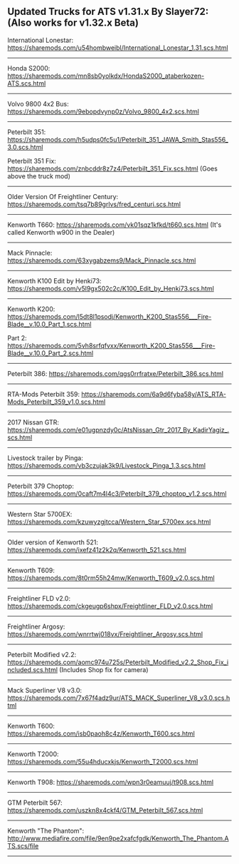 Updated Trucks for ATS v1.31.x By Slayer72: (Also works for v1.32.x Beta)
-------------------------------------

International Lonestar: https://sharemods.com/u54hombweibl/International_Lonestar_1.31.scs.html

-------------------------------------

Honda S2000: https://sharemods.com/mn8sb0yolkdx/HondaS2000_ataberkozen-ATS.scs.html

-------------------------------------

Volvo 9800 4x2 Bus: https://sharemods.com/9ebopdvynp0z/Volvo_9800_4x2.scs.html

-------------------------------------

Peterbilt 351: https://sharemods.com/h5udps0fc5u1/Peterbilt_351_JAWA_Smith_Stas556_3.0.scs.html

Peterbilt 351 Fix: https://sharemods.com/znbcddr8z7z4/Peterbilt_351_Fix.scs.html (Goes above the truck mod)

-------------------------------------

Older Version Of Freightliner Century: https://sharemods.com/tsq7b89grlvs/fred_centuri.scs.html

-------------------------------------

Kenworth T660: https://sharemods.com/vk01sqz1kfkd/t660.scs.html (It's called Kenworth w900 in the Dealer)

-------------------------------------

Mack Pinnacle: https://sharemods.com/63xygabzems9/Mack_Pinnacle.scs.html

-------------------------------------

Kenworth K100 Edit by Henki73: https://sharemods.com/v5l9gx502c2c/K100_Edit_by_Henki73.scs.html

-------------------------------------
     
Kenworth K200: https://sharemods.com/l5dt8l1psodj/Kenworth_K200_Stas556___Fire-Blade__v.10.0_Part_1.scs.html

Part 2:         https://sharemods.com/5vh8srfqfvxx/Kenworth_K200_Stas556___Fire-Blade__v.10.0_Part_2.scs.html
               
-------------------------------------

Peterbilt 386: https://sharemods.com/qgs0rrfratxe/Peterbilt_386.scs.html

-------------------------------------

RTA-Mods Peterbilt 359: https://sharemods.com/6a9d6fyba58y/ATS_RTA-Mods_Peterbilt_359_v1.0.scs.html

-------------------------------------

2017 Nissan GTR: https://sharemods.com/e01ugpnzdy0c/AtsNissan_Gtr_2017_By_KadirYagiz_.scs.html

-------------------------------------


Livestock trailer by Pinga: https://sharemods.com/vb3czujak3k9/Livestock_Pinga_1.3.scs.html


-------------------------------------

Peterbilt 379 Choptop: https://sharemods.com/0caft7m4l4c3/Peterbilt_379_choptop_v1.2.scs.html

-------------------------------------

Western Star 5700EX: https://sharemods.com/kzuwyzgjtcca/Western_Star_5700ex.scs.html

-------------------------------------

Older version of Kenworth 521: https://sharemods.com/ixefz41z2k2q/Kenworth_521.scs.html

-------------------------------------

Kenworth T609: https://sharemods.com/8t0rm55h24mw/Kenworth_T609_v2.0.scs.html

-------------------------------------

Freightliner FLD v2.0: https://sharemods.com/ckgeugp6shpx/Freightliner_FLD_v2.0.scs.html

-------------------------------------

Freightliner Argosy: https://sharemods.com/wnrrtwj018vx/Freightliner_Argosy.scs.html

-------------------------------------

Peterbilt Modified v2.2: https://sharemods.com/aomc974u725s/Peterbilt_Modified_v2.2_Shop_Fix_included.scs.html (Includes Shop fix for camera)

-------------------------------------

Mack Superliner V8 v3.0: https://sharemods.com/7x67f4adz9ur/ATS_MACK_Superliner_V8_v3.0.scs.html

-------------------------------------

Kenworth T600: https://sharemods.com/isb0paoh8c4z/Kenworth_T600.scs.html

-------------------------------------

Kenworth T2000: https://sharemods.com/55u4hducxkjs/Kenworth_T2000.scs.html

-------------------------------------

Kenworth T908: https://sharemods.com/wpn3r0eamuuj/t908.scs.html

-------------------------------------

GTM Peterbilt 567: https://sharemods.com/uszkn8x4ckf4/GTM_Peterbilt_567.scs.html

-------------------------------------

Kenworth "The Phantom": http://www.mediafire.com/file/9en9pe2xafcfgdk/Kenworth_The_Phantom.ATS.scs/file

-------------------------------------

